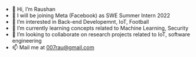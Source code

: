 - 👋 Hi, I’m Raushan
- 👀 I will be joining Meta (Facebook) as SWE Summer Intern 2022
- 👀 I’m interested in Back-end Developemnt, IoT, Football
- 🌱 I’m currently learning concepts related to Machine Learning, Security
- 💞️ I’m looking to collaborate on research projects related to IoT, software engineering
- 📫 Mail me at 007rau@gmail.com

<!---
007rau/007rau is a ✨ special ✨ repository because its `README.md` (this file) appears on your GitHub profile.
You can click the Preview link to take a look at your changes.
--->
